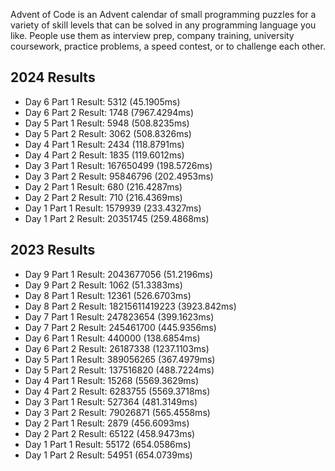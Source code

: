 Advent of Code is an Advent calendar of small programming puzzles for a variety of skill levels that can be solved in any programming language you like. People use them as interview prep, company training, university coursework, practice problems, a speed contest, or to challenge each other.

## 2024 Results
+ Day 6 Part 1 Result:    5312 (45.1905ms)
+ Day 6 Part 2 Result:    1748 (7967.4294ms)
+ Day 5 Part 1 Result:    5948 (508.8235ms)
+ Day 5 Part 2 Result:    3062 (508.8326ms)
+ Day 4 Part 1 Result:    2434 (118.8791ms)
+ Day 4 Part 2 Result:    1835 (119.6012ms)
+ Day 3 Part 1 Result:    167650499 (198.5726ms)
+ Day 3 Part 2 Result:    95846796 (202.4953ms)
+ Day 2 Part 1 Result:    680 (216.4287ms)
+ Day 2 Part 2 Result:    710 (216.4369ms)
+ Day 1 Part 1 Result:    1579939 (233.4327ms)
+ Day 1 Part 2 Result:    20351745 (259.4868ms)

## 2023 Results
+ Day 9 Part 1 Result:    2043677056 (51.2196ms)
+ Day 9 Part 2 Result:    1062 (51.3383ms)
+ Day 8 Part 1 Result:    12361 (526.6703ms)
+ Day 8 Part 2 Result:    18215611419223 (3923.842ms)
+ Day 7 Part 1 Result:    247823654 (399.1623ms)
+ Day 7 Part 2 Result:    245461700 (445.9356ms)
+ Day 6 Part 1 Result:    440000 (138.6854ms)
+ Day 6 Part 2 Result:    26187338 (1237.1103ms)
+ Day 5 Part 1 Result:    389056265 (367.4979ms)
+ Day 5 Part 2 Result:    137516820 (488.7224ms)
+ Day 4 Part 1 Result:    15268 (5569.3629ms)
+ Day 4 Part 2 Result:    6283755 (5569.3718ms)
+ Day 3 Part 1 Result:    527364 (481.3149ms)
+ Day 3 Part 2 Result:    79026871 (565.4558ms)
+ Day 2 Part 1 Result:    2879 (456.6093ms)
+ Day 2 Part 2 Result:    65122 (458.9473ms)
+ Day 1 Part 1 Result:    55172 (654.0586ms)
+ Day 1 Part 2 Result:    54951 (654.0739ms)
